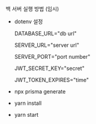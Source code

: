 백 서버 실행 방법 (임시)

+ dotenv 설정


	DATABASE_URL="db url"

	SERVER_URL="server url"

	SERVER_PORT="port number"

	JWT_SECRET_KEY="secret"

	JWT_TOKEN_EXPIRES="time"

+ npx prisma generate

+ yarn install

+ yarn start